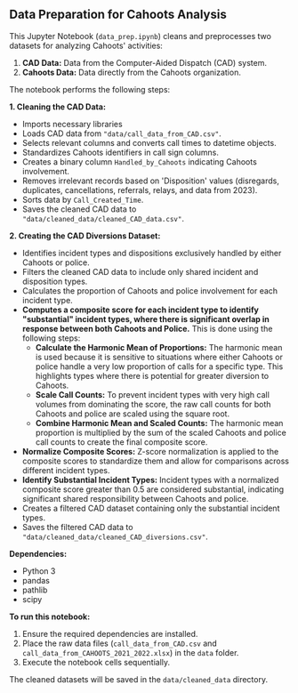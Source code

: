 ## Data Preparation for Cahoots Analysis

This Jupyter Notebook (`data_prep.ipynb`) cleans and preprocesses two datasets for analyzing Cahoots' activities:

1. **CAD Data:** Data from the Computer-Aided Dispatch (CAD) system.
2. **Cahoots Data:** Data directly from the Cahoots organization. 

The notebook performs the following steps:

**1. Cleaning the CAD Data:**

   - Imports necessary libraries 
   - Loads CAD data from `"data/call_data_from_CAD.csv"`.
   - Selects relevant columns and converts call times to datetime objects.
   - Standardizes Cahoots identifiers in call sign columns.
   - Creates a binary column `Handled_by_Cahoots` indicating Cahoots involvement.
   - Removes irrelevant records based on 'Disposition' values (disregards, duplicates, cancellations, referrals, relays, and data from 2023).
   - Sorts data by `Call_Created_Time`.
   - Saves the cleaned CAD data to `"data/cleaned_data/cleaned_CAD_data.csv"`.


**2. Creating the CAD Diversions Dataset:**

   - Identifies incident types and dispositions exclusively handled by either Cahoots or police.
   - Filters the cleaned CAD data to include only shared incident and disposition types.
   - Calculates the proportion of Cahoots and police involvement for each incident type.
   - **Computes a composite score for each incident type to identify "substantial" incident types, where there is significant overlap in response between both Cahoots and Police.** This is done using the following steps:
     - **Calculate the Harmonic Mean of Proportions:** The harmonic mean is used because it is sensitive to situations where either Cahoots or police handle a very low proportion of calls for a specific type. This highlights types where there is potential for greater diversion to Cahoots.
     - **Scale Call Counts:** To prevent incident types with very high call volumes from dominating the score, the raw call counts for both Cahoots and police are scaled using the square root.
     - **Combine Harmonic Mean and Scaled Counts:** The harmonic mean proportion is multiplied by the sum of the scaled Cahoots and police call counts to create the final composite score.
   - **Normalize Composite Scores:**  Z-score normalization is applied to the composite scores to standardize them and allow for comparisons across different incident types.
   - **Identify Substantial Incident Types:** Incident types with a normalized composite score greater than 0.5 are considered substantial, indicating significant shared responsibility between Cahoots and police. 
   - Creates a filtered CAD dataset containing only the substantial incident types.
   - Saves the filtered CAD data to `"data/cleaned_data/cleaned_CAD_diversions.csv"`.

**Dependencies:**

- Python 3
- pandas
- pathlib
- scipy

**To run this notebook:**

1. Ensure the required dependencies are installed.
2. Place the raw data files (`call_data_from_CAD.csv` and `call_data_from_CAHOOTS_2021_2022.xlsx`) in the `data` folder.
3. Execute the notebook cells sequentially. 

The cleaned datasets will be saved in the `data/cleaned_data` directory.
